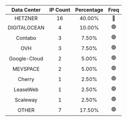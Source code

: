 | Data Center | IP Count | Percentage | Freq |
|:------------:|:--------:|:-----------:|:-----:|
| HETZNER | 16 | 40.00% | 🔴 |
| DIGITALOCEAN | 4 | 10.00% | 🟢 |
| Contabo | 3 | 7.50% | 🟢 |
| OVH | 3 | 7.50% | 🟢 |
| Google-Cloud | 2 | 5.00% | 🟢 |
| MEVSPACE | 2 | 5.00% | 🟢 |
| Cherry | 1 | 2.50% | 🟢 |
| LeaseWeb | 1 | 2.50% | 🟢 |
| Scaleway | 1 | 2.50% | 🟢 |
| OTHER | 7 | 17.50% | 🟢 |
